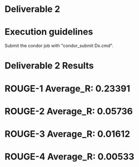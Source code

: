 # Deliverable 2
# Execution guidelines
Submit the condor job with "condor_submit Dx.cmd".

# Deliverable 2 Results

# ROUGE-1 Average_R: 0.23391 
# ROUGE-2 Average_R: 0.05736
# ROUGE-3 Average_R: 0.01612 
# ROUGE-4 Average_R: 0.00533 